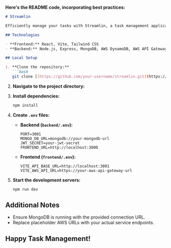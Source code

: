  **Here's the README code, incorporating best practices:**

```markdown
# Streamlin 

Efficiently manage your tasks with Streamlin, a task management application built using the MERN stack and AWS services.

## Technologies

- **Frontend:** React, Vite, Tailwind CSS
- **Backend:** Node.js, Express, MongoDB, AWS DynamoDB, AWS API Gateway, AWS Lambda

## Local Setup

1. **Clone the repository:**
   ```bash
   git clone [[https://github.com/your-username/streamlin.git](https://github.com/your-username/streamlin.git)](https://github.com/shubhamk98/TaskManagement.git)
   ```

2. **Navigate to the project directory:**


3. **Install dependencies:**
   ```bash
   npm install
   ```

4. **Create `.env` files:**
   - **Backend (`backend/.env`):**
     ```
     PORT=3001
     MONGO_DB_URL=mongodb://your-mongodb-url
     JWT_SECRET=your-jwt-secret
     FRONTEND_URL=http://localhost:3000
     ```
   - **Frontend (`frontend/.env`):**
     ```
     VITE_API_BASE_URL=http://localhost:3001
     VITE_AWS_API_URL=https://your-aws-api-gateway-url
     ```

5. **Start the development servers:**
   ```bash
   npm run dev
   ```


## Additional Notes

- Ensure MongoDB is running with the provided connection URL.
- Replace placeholder AWS URLs with your actual service endpoints.

## Happy Task Management! 
```


